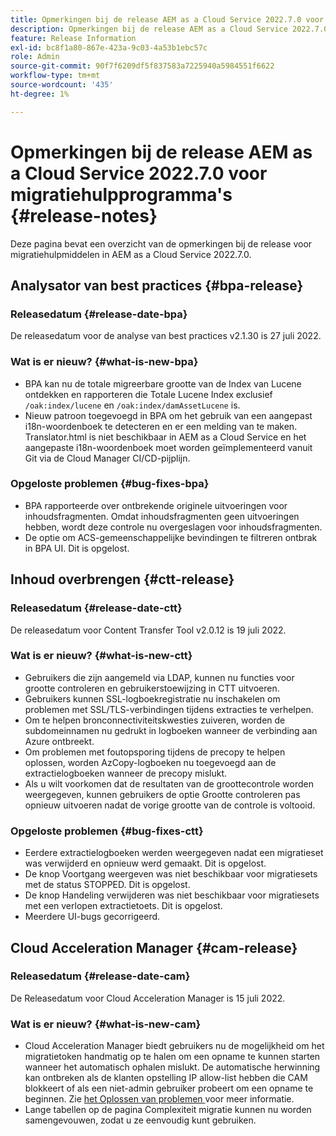 ```yaml
---
title: Opmerkingen bij de release AEM as a Cloud Service 2022.7.0 voor migratiehulpprogramma's
description: Opmerkingen bij de release AEM as a Cloud Service 2022.7.0 voor migratiehulpprogramma's
feature: Release Information
exl-id: bc8f1a80-867e-423a-9c03-4a53b1ebc57c
role: Admin
source-git-commit: 90f7f6209df5f837583a7225940a5984551f6622
workflow-type: tm+mt
source-wordcount: '435'
ht-degree: 1%

---
```


# Opmerkingen bij de release AEM as a Cloud Service 2022.7.0 voor migratiehulpprogramma&#39;s {#release-notes}

Deze pagina bevat een overzicht van de opmerkingen bij de release voor migratiehulpmiddelen in AEM as a Cloud Service 2022.7.0.

## Analysator van best practices {#bpa-release}

### Releasedatum {#release-date-bpa}

De releasedatum voor de analyse van best practices v2.1.30 is 27 juli 2022.

### Wat is er nieuw? {#what-is-new-bpa}

* BPA kan nu de totale migreerbare grootte van de Index van Lucene ontdekken en rapporteren die Totale Lucene Index exclusief `/oak:index/lucene` en `/oak:index/damAssetLucene` is.
* Nieuw patroon toegevoegd in BPA om het gebruik van een aangepast i18n-woordenboek te detecteren en er een melding van te maken. Translator.html is niet beschikbaar in AEM as a Cloud Service en het aangepaste i18n-woordenboek moet worden geïmplementeerd vanuit Git via de Cloud Manager CI/CD-pijplijn.

### Opgeloste problemen {#bug-fixes-bpa}

* BPA rapporteerde over ontbrekende originele uitvoeringen voor inhoudsfragmenten. Omdat inhoudsfragmenten geen uitvoeringen hebben, wordt deze controle nu overgeslagen voor inhoudsfragmenten.
* De optie om ACS-gemeenschappelijke bevindingen te filtreren ontbrak in BPA UI. Dit is opgelost.

## Inhoud overbrengen {#ctt-release}

### Releasedatum {#release-date-ctt}

De releasedatum voor Content Transfer Tool v2.0.12 is 19 juli 2022.

### Wat is er nieuw? {#what-is-new-ctt}

* Gebruikers die zijn aangemeld via LDAP, kunnen nu functies voor grootte controleren en gebruikerstoewijzing in CTT uitvoeren.
* Gebruikers kunnen SSL-logboekregistratie nu inschakelen om problemen met SSL/TLS-verbindingen tijdens extracties te verhelpen.
* Om te helpen bronconnectiviteitskwesties zuiveren, worden de subdomeinnamen nu gedrukt in logboeken wanneer de verbinding aan Azure ontbreekt.
* Om problemen met foutopsporing tijdens de precopy te helpen oplossen, worden AzCopy-logboeken nu toegevoegd aan de extractielogboeken wanneer de precopy mislukt.
* Als u wilt voorkomen dat de resultaten van de groottecontrole worden weergegeven, kunnen gebruikers de optie Grootte controleren pas opnieuw uitvoeren nadat de vorige grootte van de controle is voltooid.

### Opgeloste problemen {#bug-fixes-ctt}

* Eerdere extractielogboeken werden weergegeven nadat een migratieset was verwijderd en opnieuw werd gemaakt. Dit is opgelost.
* De knop Voortgang weergeven was niet beschikbaar voor migratiesets met de status STOPPED. Dit is opgelost.
* De knop Handeling verwijderen was niet beschikbaar voor migratiesets met een verlopen extractietoets. Dit is opgelost.
* Meerdere UI-bugs gecorrigeerd.

## Cloud Acceleration Manager {#cam-release}

### Releasedatum {#release-date-cam}

De Releasedatum voor Cloud Acceleration Manager is 15 juli 2022.

### Wat is er nieuw? {#what-is-new-cam}

* Cloud Acceleration Manager biedt gebruikers nu de mogelijkheid om het migratietoken handmatig op te halen om een opname te kunnen starten wanneer het automatisch ophalen mislukt. De automatische herwinning kan ontbreken als de klanten opstelling IP allow-list hebben die CAM blokkeert of als een niet-admin gebruiker probeert om een opname te beginnen. Zie [ het Oplossen van problemen ](/help/journey-migration/content-transfer-tool/using-content-transfer-tool/ingesting-content.md#troubleshooting) voor meer informatie.
* Lange tabellen op de pagina Complexiteit migratie kunnen nu worden samengevouwen, zodat u ze eenvoudig kunt gebruiken.
